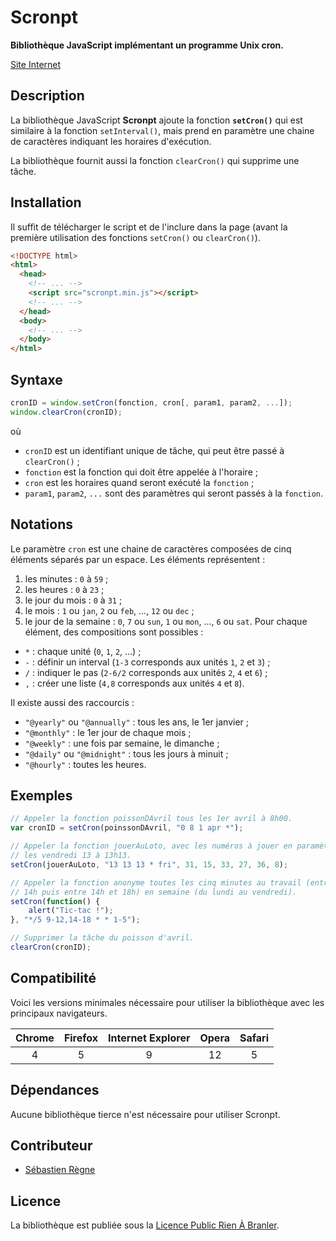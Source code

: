 # Scronpt
**Bibliothèque JavaScript implémentant un programme Unix cron.**

[Site Internet](https://regseb.github.io/scronpt)

## Description
La bibliothèque JavaScript **Scronpt** ajoute la fonction **`setCron()`** qui
est similaire à la fonction `setInterval()`, mais prend en paramètre une chaine
de caractères indiquant les horaires d'exécution.

La bibliothèque fournit aussi la fonction `clearCron()` qui supprime une tâche.

## Installation
Il suffit de télécharger le script et de l'inclure dans la page (avant la
première utilisation des fonctions `setCron()` ou `clearCron()`).
```HTML
<!DOCTYPE html>
<html>
  <head>
    <!-- ... -->
    <script src="scronpt.min.js"></script>
    <!-- ... -->
  </head>
  <body>
    <!-- ... -->
  </body>
</html>
```

## Syntaxe
```JavaScript
cronID = window.setCron(fonction, cron[, param1, param2, ...]);
window.clearCron(cronID);
```
où
- `cronID` est un identifiant unique de tâche, qui peut être passé à
  `clearCron()` ;
- `fonction` est la fonction qui doit être appelée à l'horaire ;
- `cron` est les horaires quand seront exécuté la `fonction` ;
- `param1`, `param2`, `...` sont des paramètres qui seront passés à la
  `fonction`.

## Notations
Le paramètre `cron` est une chaine de caractères composées de cinq éléments
séparés par un espace. Les éléments représentent :
1. les minutes : `0` à `59` ;
2. les heures : `0` à `23` ;
3. le jour du mois : `0` à `31` ;
4. le mois : `1` ou `jan`, `2` ou `feb`, ..., `12` ou `dec` ;
5. le jour de la semaine : `0`, `7` ou `sun`, `1` ou `mon`, ..., `6` ou `sat`.
Pour chaque élément, des compositions sont possibles :
- `*` : chaque unité (`0`, `1`, `2`, ...) ;
- `-` : définir un interval (`1-3` corresponds aux unités `1`, `2` et `3`) ;
- `/` : indiquer le pas (`2-6/2` corresponds aux unités `2`, `4` et `6`) ;
- `,` : créer une liste (`4,8` corresponds aux unités `4` et `8`).

Il existe aussi des raccourcis :
- `"@yearly"` ou `"@annually"` : tous les ans, le 1er janvier ;
- `"@monthly"` : le 1er jour de chaque mois ;
- `"@weekly"` : une fois par semaine, le dimanche ;
- `"@daily"` ou `"@midnight"` : tous les jours à minuit ;
- `"@hourly"` : toutes les heures.

## Exemples
```JavaScript
// Appeler la fonction poissonDAvril tous les 1er avril à 8h00.
var cronID = setCron(poinssonDAvril, "0 8 1 apr *");

// Appeler la fonction jouerAuLoto, avec les numéros à jouer en paramètres, tous
// les vendredi 13 à 13h13.
setCron(jouerAuLoto, "13 13 13 * fri", 31, 15, 33, 27, 36, 8);

// Appeler la fonction anonyme toutes les cinq minutes au travail (entre 9h et
// 14h puis entre 14h et 18h) en semaine (du lundi au vendredi).
setCron(function() {
    alert("Tic-tac !");
}, "*/5 9-12,14-18 * * 1-5");

// Supprimer la tâche du poisson d'avril.
clearCron(cronID);
```

## Compatibilité
Voici les versions minimales nécessaire pour utiliser la bibliothèque avec les
principaux navigateurs.

 Chrome | Firefox | Internet Explorer | Opera | Safari
:------:|:-------:|:-----------------:|:-----:|:------:
   4    |    5    |         9         |  12   |   5

## Dépendances
Aucune bibliothèque tierce n'est nécessaire pour utiliser Scronpt.

## Contributeur
- [Sébastien Règne](https://github.com/regseb/)

## Licence
La bibliothèque est publiée sous la
[Licence Public Rien À Branler](http://sam.zoy.org/lprab/ "LPRAB").

